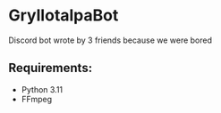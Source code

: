 # GryllotalpaBot

Discord bot wrote by 3 friends because we were bored

## Requirements:

- Python 3.11
- FFmpeg
